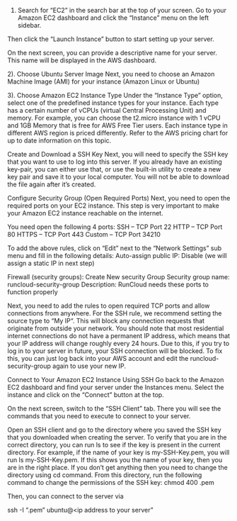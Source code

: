 

<!-- step-by-step instructions for setting up Amazon EC2 - application deployment -->

1) Search for “EC2” in the search bar at the top of your screen. Go to your Amazon EC2 dashboard and click the “Instance” menu on the left sidebar.

Then click the “Launch Instance” button to start setting up your server.


On the next screen, you can provide a descriptive name for your server. This name will be displayed in the AWS dashboard.

2). Choose Ubuntu Server Image
Next, you need to choose an Amazon Machine Image (AMI) for your instance (Amazon Linux or Ubuntu)

3). Choose Amazon EC2 Instance Type
Under the “Instance Type” option, select one of the predefined instance types for your instance. Each type has a certain number of vCPUs (virtual Central Processing Unit) and memory.
For example, you can choose the t2.micro instance with 1 vCPU and 1GB Memory that is free for AWS Free Tier users. Each instance type in different AWS region is priced differently. Refer to the AWS pricing chart for up to date information on this topic.

Create and Download a SSH Key
Next, you will need to specify the SSH key that you want to use to log into this server. If you already have an existing key-pair, you can either use that, or use the built-in utility to create a new key pair and save it to your local computer. You will not be able to download the file again after it’s created.


Configure Security Group (Open Required Ports)
Next, you need to open the required ports on your EC2 instance. This step is very important to make your Amazon EC2 instance reachable on the internet.

You need open the following 4 ports:
SSH – TCP Port 22
HTTP – TCP Port 80
HTTPS – TCP Port 443
Custom – TCP Port 34210

To add the above rules, click on “Edit” next to the “Network Settings” sub menu and fill in the following details:
Auto-assign public IP: Disable (we will assign a static IP in next step)

Firewall (security groups): Create New security Group
Security group name: runcloud-security-group
Description: RunCloud needs these ports to function properly




Next, you need to add the rules to open required TCP ports and allow connections from anywhere. For the SSH rule, we recommend setting the source type to “My IP“. This will block any connection requests that originate from outside your network.
You should note that most residential internet connections do not have a permanent IP address, which means that your IP address will change roughly every 24 hours. Due to this, if you try to log in to your server in future, your SSH connection will be blocked.
To fix this, you can just log back into your AWS account and edit the runcloud-security-group again to use your new IP.



Connect to Your Amazon EC2 Instance Using SSH
Go back to the Amazon EC2 dashboard and find your server under the Instances menu. Select the instance and click on the “Connect” button at the top.


On the next screen, switch to the “SSH Client” tab. There you will see the commands that you need to execute to connect to your server.



Open an SSH client and go to the directory where you saved the SSH key that you downloaded when creating the server. To verify that you are in the correct directory, you can run ls <key name> to see if the key is present in the current directory.
For example, if the name of your key is my-SSH-Key.pem, you will run ls my-SSH-Key.pem. If this shows you the name of your key, then you are in the right place. If you don’t get anything then you need to change the directory using cd command.
From this directory, run the following command to change the permissions of the SSH key:
chmod 400 <SSH Key name>.pem

Then, you can connect to the server via

ssh -I “<SSH Key name>.pem” ubuntu@<ip address to your server”





